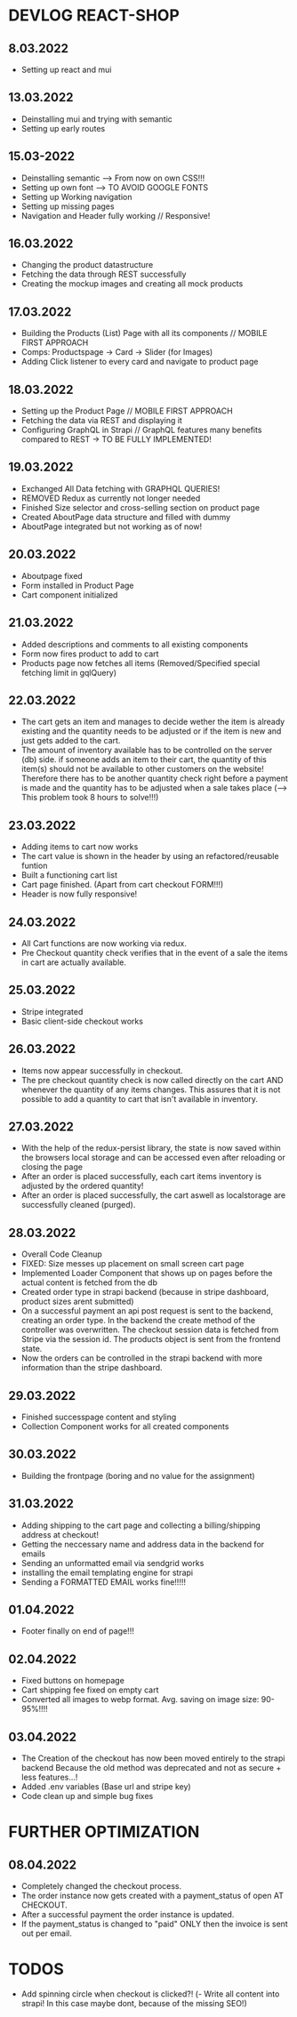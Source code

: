 # DEVLOG REACT-SHOP

## 8.03.2022
- Setting up react and mui

## 13.03.2022
- Deinstalling mui and trying with semantic
- Setting up early routes

## 15.03-2022
- Deinstalling semantic --> From now on own CSS!!!
- Setting up own font --> TO AVOID GOOGLE FONTS
- Setting up Working navigation
- Setting up missing pages
- Navigation and Header fully working // Responsive!

## 16.03.2022
- Changing the product datastructure
- Fetching the data through REST successfully
- Creating the mockup images and creating all mock products

## 17.03.2022
- Building the Products (List) Page with all its components // MOBILE FIRST APPROACH
- Comps: Productspage -> Card -> Slider (for Images)
- Adding Click listener to every card and navigate to product page

## 18.03.2022
- Setting up the Product Page // MOBILE FIRST APPROACH
- Fetching the data via REST and displaying it
- Configuring GraphQL in Strapi // GraphQL features many benefits compared to REST -> TO BE FULLY IMPLEMENTED!

## 19.03.2022
- Exchanged All Data fetching with GRAPHQL QUERIES!
- REMOVED Redux as currently not longer needed
- Finished Size selector and cross-selling section on product page
- Created AboutPage data structure and filled with dummy
- AboutPage integrated but not working as of now!

## 20.03.2022
- Aboutpage fixed
- Form installed in Product Page
- Cart component initialized

## 21.03.2022
- Added descriptions and comments to all existing components
- Form now fires product to add to cart
- Products page now fetches all items (Removed/Specified special fetching limit in gqlQuery)

## 22.03.2022
- The cart gets an item and manages to decide wether the item is already existing and the
quantity needs to be adjusted or if the item is new and just gets added to the cart.
- The amount of inventory available has to be controlled on the server (db) side. if someone adds an item to
their cart, the quantity of this item(s) should not be available to other customers on the website!
Therefore there has to be another quantity check right before a payment is made and the quantity has to be adjusted
when a sale takes place (--> This problem took 8 hours to solve!!!)

## 23.03.2022
- Adding items to cart now works
- The cart value is shown in the header by using an refactored/reusable funtion
- Built a functioning cart list
- Cart page finished. (Apart from cart checkout FORM!!!)
- Header is now fully responsive!

## 24.03.2022
- All Cart functions are now working via redux.
- Pre Checkout quantity check verifies that in the event of a sale the items in cart are actually available.

## 25.03.2022
- Stripe integrated
- Basic client-side checkout works

## 26.03.2022
- Items now appear successfully in checkout.
- The pre checkout quantity check is now called directly on the cart AND whenever the quantity of any items changes.
This assures that it is not possible to add a quantity to cart that isn't available in inventory.

## 27.03.2022
- With the help of the redux-persist library, the state
is now saved within the browsers local storage and can be accessed even after reloading or closing the page
- After an order is placed successfully, each cart items inventory is adjusted by the ordered quantity!
- After an order is placed successfully, the cart aswell as localstorage are successfully cleaned (purged).

## 28.03.2022
- Overall Code Cleanup
- FIXED: Size messes up placement on small screen cart page
- Implemented Loader Component that shows up on pages before the actual content is fetched from the db
- Created order type in strapi backend (because in stripe dashboard, product sizes arent submitted)
- On a successful payment an api post request is sent to the backend, creating an order type.
In the backend the create method of the controller was overwritten. The checkout session data is fetched from
Stripe via the session id. The products object is sent from the frontend state.
- Now the orders can be controlled in the strapi backend with more information than the stripe dashboard.

## 29.03.2022
- Finished successpage content and styling
- Collection Component works for all created components

## 30.03.2022
- Building the frontpage (boring and no value for the assignment)

## 31.03.2022
- Adding shipping to the cart page and collecting a billing/shipping address
at checkout!
- Getting the neccessary name and address data in the backend for emails
- Sending an unformatted email via sendgrid works
- installing the email templating engine for strapi
- Sending a FORMATTED EMAIL works fine!!!!!

## 01.04.2022
- Footer finally on end of page!!!

## 02.04.2022
- Fixed buttons on homepage
- Cart shipping fee fixed on empty cart
- Converted all images to webp format. Avg. saving on image size: 90-95%!!!!

## 03.04.2022
- The Creation of the checkout has now been moved entirely to the strapi backend
Because the old method was deprecated and not as secure + less features...!
- Added .env variables (Base url and stripe key)
- Code clean up and simple bug fixes

# FURTHER OPTIMIZATION
## 08.04.2022
- Completely changed the checkout process.
- The order instance now gets created with a payment_status of open AT CHECKOUT.
- After a successful payment the order instance is updated.
- If the payment_status is changed to "paid" ONLY then the invoice is sent out per email.

# TODOS
- Add spinning circle when checkout is clicked?!
(- Write all content into strapi! In this case maybe dont,
because of the missing SEO!)